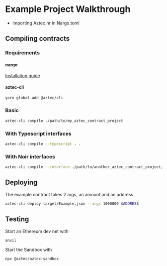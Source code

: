 # Example Project Walkthrough

- importing Aztec.nr in Nargo.toml

## Compiling contracts

### Requirements

#### nargo

[Installation guide](https://noir-lang.org/getting_started/nargo_installation#installation)

#### aztec-cli

```bash
yarn global add @aztec/cli
```

### Basic

```bash
aztec-cli compile ./path/to/my_aztec_contract_project
```

### With Typescript interfaces

```bash
aztec-cli compile --typescript . .
```

### With Noir interfaces

```bash
aztec-cli compile --interface ./path/to/another_aztec_contract_project/src ./path/to/my_aztec_contract_project
```

## Deploying

The example contract takes 2 args, an amount and an address.

```bash
aztec-cli deploy target/Example.json --args 1000000 $ADDRESS
```

## Testing

Start an Ethereum dev net with

```bash
anvil
```

Start the Sandbox with

```bash
npx @aztec/aztec-sandbox
```
